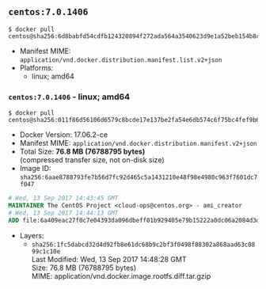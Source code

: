 ## `centos:7.0.1406`

```console
$ docker pull centos@sha256:6d8babfd54cdfb124320894f272ada564a3540623d9e1a52beb154b8cc9b23bb
```

-	Manifest MIME: `application/vnd.docker.distribution.manifest.list.v2+json`
-	Platforms:
	-	linux; amd64

### `centos:7.0.1406` - linux; amd64

```console
$ docker pull centos@sha256:011f86d56106d6579c8bcde17e137be2fa54e6db574c6f75bc4fef9b67df9b49
```

-	Docker Version: 17.06.2-ce
-	Manifest MIME: `application/vnd.docker.distribution.manifest.v2+json`
-	Total Size: **76.8 MB (76788795 bytes)**  
	(compressed transfer size, not on-disk size)
-	Image ID: `sha256:6aae8788793fe7b56d7fc92d465c5a1431210e48f98e4980c963f7601dc7f047`

```dockerfile
# Wed, 13 Sep 2017 14:43:45 GMT
MAINTAINER The CentOS Project <cloud-ops@centos.org> - ami_creator
# Wed, 13 Sep 2017 14:44:13 GMT
ADD file:6a409eac27f0c7e04393da096dbeff01b929405e79b15222a0dc06a2084d3df3 in / 
```

-	Layers:
	-	`sha256:1fc5dabcd32d4d92fb8e61dc68b9c2bf3f0498f88302a868aad63c0899c1c10e`  
		Last Modified: Wed, 13 Sep 2017 14:48:28 GMT  
		Size: 76.8 MB (76788795 bytes)  
		MIME: application/vnd.docker.image.rootfs.diff.tar.gzip
